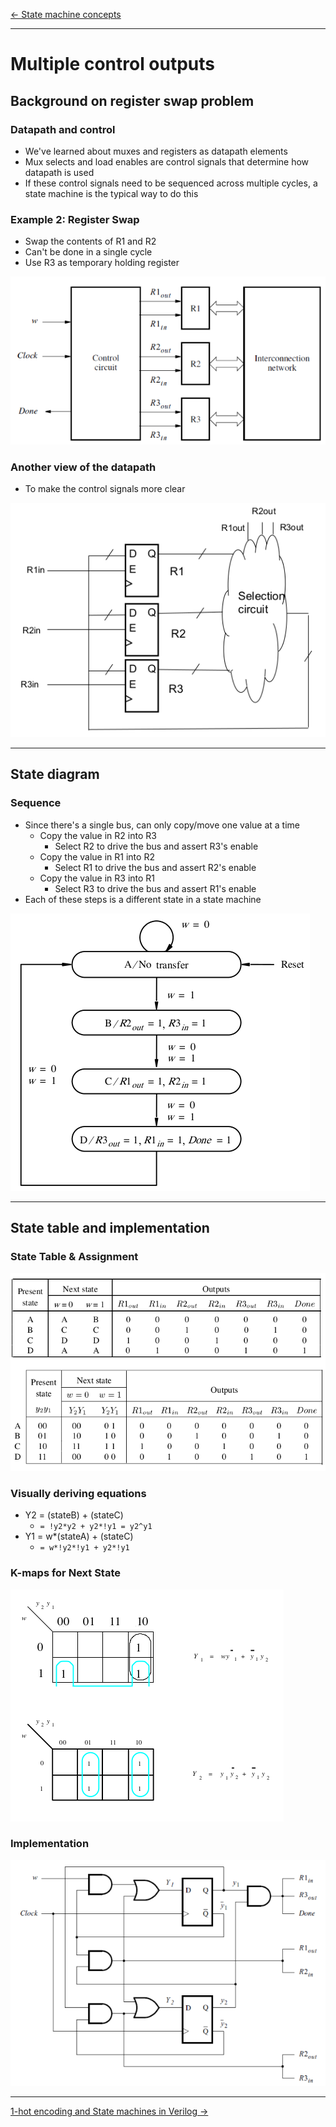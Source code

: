 [\<- State machine concepts](18.md)

---

# Multiple control outputs

## Background on register swap problem

### Datapath and control

- We've learned about muxes and registers as datapath elements
- Mux selects and load enables are control signals that determine how datapath is used
- If these control signals need to be sequenced across multiple cycles, a state machine is the typical way to do this

### Example 2: Register Swap

- Swap the contents of R1 and R2
- Can't be done in a single cycle
- Use R3 as temporary holding register

![diagram](19.1.png)

### Another view of the datapath

- To make the control signals more clear

![diagram](19.2.png)

---

## State diagram

### Sequence

- Since there's a single bus, can only copy/move one value at a time
	- Copy the value in R2 into R3
		- Select R2 to drive the bus and assert R3's enable
	- Copy the value in R1 into R2
		- Select R1 to drive the bus and assert R2's enable
	- Copy the value in R3 into R1
		- Select R3 to drive the bus and assert R1's enable
- Each of these steps is a different state in a state machine

![diagram](19.3.png)

---

## State table and implementation

### State Table & Assignment

![diagram](19.4.png)

### Visually deriving equations

- Y2 = (stateB) + (stateC)
	- `= !y2*y2 + y2*!y1 = y2^y1`
- Y1 = w\*(stateA) + (stateC)
	- `= w*!y2*!y1 + y2*!y1`

### K-maps for Next State

![diagram](19.5.png)

### Implementation

![diagram](19.6.png)

---

[1-hot encoding and State machines in Verilog ->](20.md)
